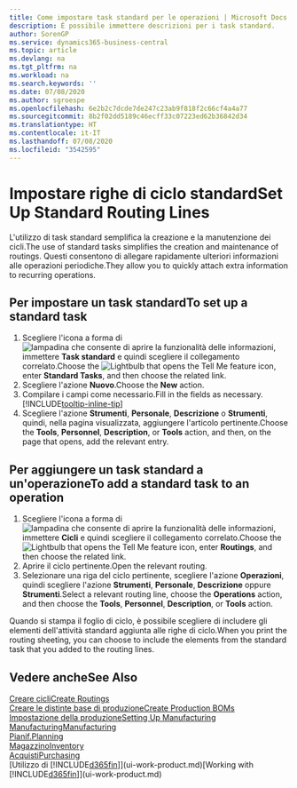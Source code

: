 ```yaml
---
title: Come impostare task standard per le operazioni | Microsoft Docs
description: È possibile immettere descrizioni per i task standard.
author: SorenGP
ms.service: dynamics365-business-central
ms.topic: article
ms.devlang: na
ms.tgt_pltfrm: na
ms.workload: na
ms.search.keywords: ''
ms.date: 07/08/2020
ms.author: sgroespe
ms.openlocfilehash: 6e2b2c7dcde7de247c23ab9f818f2c66cf4a4a77
ms.sourcegitcommit: 8b2f02dd5189c46ecff33c07223ed62b36842d34
ms.translationtype: HT
ms.contentlocale: it-IT
ms.lasthandoff: 07/08/2020
ms.locfileid: "3542595"
---
```

# <a name="set-up-standard-routing-lines"></a><span data-ttu-id="6997c-103">Impostare righe di ciclo standard</span><span class="sxs-lookup"><span data-stu-id="6997c-103">Set Up Standard Routing Lines</span></span>

<span data-ttu-id="6997c-104">L'utilizzo di task standard semplifica la creazione e la manutenzione dei cicli.</span><span class="sxs-lookup"><span data-stu-id="6997c-104">The use of standard tasks simplifies the creation and maintenance of routings.</span></span> <span data-ttu-id="6997c-105">Questi consentono di allegare rapidamente ulteriori informazioni alle operazioni periodiche.</span><span class="sxs-lookup"><span data-stu-id="6997c-105">They allow you to quickly attach extra information to recurring operations.</span></span>

## <a name="to-set-up-a-standard-task"></a><span data-ttu-id="6997c-106">Per impostare un task standard</span><span class="sxs-lookup"><span data-stu-id="6997c-106">To set up a standard task</span></span>

1. <span data-ttu-id="6997c-107">Scegliere l'icona a forma di ![lampadina che consente di aprire la funzionalità delle informazioni](media/ui-search/search_small.png "Informazioni sull'operazione che si desidera eseguire"), immettere **Task standard** e quindi scegliere il collegamento correlato.</span><span class="sxs-lookup"><span data-stu-id="6997c-107">Choose the ![Lightbulb that opens the Tell Me feature](media/ui-search/search_small.png "Tell me what you want to do") icon, enter **Standard Tasks**, and then choose the related link.</span></span>
2. <span data-ttu-id="6997c-108">Scegliere l'azione **Nuovo**.</span><span class="sxs-lookup"><span data-stu-id="6997c-108">Choose the **New** action.</span></span>
3. <span data-ttu-id="6997c-109">Compilare i campi come necessario.</span><span class="sxs-lookup"><span data-stu-id="6997c-109">Fill in the fields as necessary.</span></span> [!INCLUDE[tooltip-inline-tip](includes/tooltip-inline-tip_md.md)]
4. <span data-ttu-id="6997c-110">Scegliere l'azione **Strumenti**, **Personale**, **Descrizione** o **Strumenti**, quindi, nella pagina visualizzata, aggiungere l'articolo pertinente.</span><span class="sxs-lookup"><span data-stu-id="6997c-110">Choose the **Tools**, **Personnel**, **Description**, or **Tools** action, and then, on the page that opens, add the relevant entry.</span></span>

## <a name="to-add-a-standard-task-to-an-operation"></a><span data-ttu-id="6997c-111">Per aggiungere un task standard a un'operazione</span><span class="sxs-lookup"><span data-stu-id="6997c-111">To add a standard task to an operation</span></span>

1. <span data-ttu-id="6997c-112">Scegliere l'icona a forma di ![lampadina che consente di aprire la funzionalità delle informazioni](media/ui-search/search_small.png "Informazioni sull'operazione che si desidera eseguire"), immettere **Cicli** e quindi scegliere il collegamento correlato.</span><span class="sxs-lookup"><span data-stu-id="6997c-112">Choose the ![Lightbulb that opens the Tell Me feature](media/ui-search/search_small.png "Tell me what you want to do") icon, enter **Routings**, and then choose the related link.</span></span>
2. <span data-ttu-id="6997c-113">Aprire il ciclo pertinente.</span><span class="sxs-lookup"><span data-stu-id="6997c-113">Open the relevant routing.</span></span>
3. <span data-ttu-id="6997c-114">Selezionare una riga del ciclo pertinente, scegliere l'azione **Operazioni**, quindi scegliere l'azione **Strumenti**, **Personale**, **Descrizione** oppure **Strumenti**.</span><span class="sxs-lookup"><span data-stu-id="6997c-114">Select a relevant routing line, choose the **Operations** action, and then choose the **Tools**, **Personnel**, **Description**, or **Tools** action.</span></span>

<span data-ttu-id="6997c-115">Quando si stampa il foglio di ciclo, è possibile scegliere di includere gli elementi dell'attività standard aggiunta alle righe di ciclo.</span><span class="sxs-lookup"><span data-stu-id="6997c-115">When you print the routing sheeting, you can choose to include the elements from the standard task that you added to the routing lines.</span></span>

## <a name="see-also"></a><span data-ttu-id="6997c-116">Vedere anche</span><span class="sxs-lookup"><span data-stu-id="6997c-116">See Also</span></span>

[<span data-ttu-id="6997c-117">Creare cicli</span><span class="sxs-lookup"><span data-stu-id="6997c-117">Create Routings</span></span>](production-how-to-create-routings.md)  
[<span data-ttu-id="6997c-118">Creare le distinte base di produzione</span><span class="sxs-lookup"><span data-stu-id="6997c-118">Create Production BOMs</span></span>](production-how-to-create-production-boms.md)  
[<span data-ttu-id="6997c-119">Impostazione della produzione</span><span class="sxs-lookup"><span data-stu-id="6997c-119">Setting Up Manufacturing</span></span>](production-configure-production-processes.md)  
[<span data-ttu-id="6997c-120">Manufacturing</span><span class="sxs-lookup"><span data-stu-id="6997c-120">Manufacturing</span></span>](production-manage-manufacturing.md)  
[<span data-ttu-id="6997c-121">Pianif.</span><span class="sxs-lookup"><span data-stu-id="6997c-121">Planning</span></span>](production-planning.md)  
[<span data-ttu-id="6997c-122">Magazzino</span><span class="sxs-lookup"><span data-stu-id="6997c-122">Inventory</span></span>](inventory-manage-inventory.md)  
[<span data-ttu-id="6997c-123">Acquisti</span><span class="sxs-lookup"><span data-stu-id="6997c-123">Purchasing</span></span>](purchasing-manage-purchasing.md)  
<span data-ttu-id="6997c-124">[Utilizzo di [!INCLUDE[d365fin](includes/d365fin_md.md)]](ui-work-product.md)</span><span class="sxs-lookup"><span data-stu-id="6997c-124">[Working with [!INCLUDE[d365fin](includes/d365fin_md.md)]](ui-work-product.md)</span></span>  
